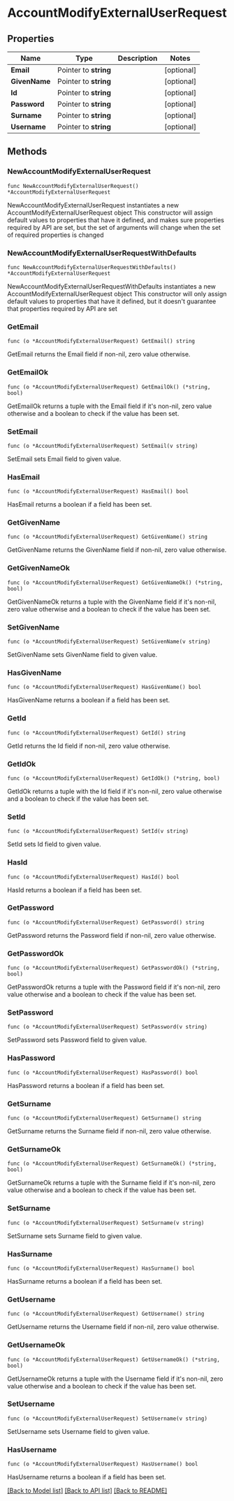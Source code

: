 # AccountModifyExternalUserRequest

## Properties

Name | Type | Description | Notes
------------ | ------------- | ------------- | -------------
**Email** | Pointer to **string** |  | [optional] 
**GivenName** | Pointer to **string** |  | [optional] 
**Id** | Pointer to **string** |  | [optional] 
**Password** | Pointer to **string** |  | [optional] 
**Surname** | Pointer to **string** |  | [optional] 
**Username** | Pointer to **string** |  | [optional] 

## Methods

### NewAccountModifyExternalUserRequest

`func NewAccountModifyExternalUserRequest() *AccountModifyExternalUserRequest`

NewAccountModifyExternalUserRequest instantiates a new AccountModifyExternalUserRequest object
This constructor will assign default values to properties that have it defined,
and makes sure properties required by API are set, but the set of arguments
will change when the set of required properties is changed

### NewAccountModifyExternalUserRequestWithDefaults

`func NewAccountModifyExternalUserRequestWithDefaults() *AccountModifyExternalUserRequest`

NewAccountModifyExternalUserRequestWithDefaults instantiates a new AccountModifyExternalUserRequest object
This constructor will only assign default values to properties that have it defined,
but it doesn't guarantee that properties required by API are set

### GetEmail

`func (o *AccountModifyExternalUserRequest) GetEmail() string`

GetEmail returns the Email field if non-nil, zero value otherwise.

### GetEmailOk

`func (o *AccountModifyExternalUserRequest) GetEmailOk() (*string, bool)`

GetEmailOk returns a tuple with the Email field if it's non-nil, zero value otherwise
and a boolean to check if the value has been set.

### SetEmail

`func (o *AccountModifyExternalUserRequest) SetEmail(v string)`

SetEmail sets Email field to given value.

### HasEmail

`func (o *AccountModifyExternalUserRequest) HasEmail() bool`

HasEmail returns a boolean if a field has been set.

### GetGivenName

`func (o *AccountModifyExternalUserRequest) GetGivenName() string`

GetGivenName returns the GivenName field if non-nil, zero value otherwise.

### GetGivenNameOk

`func (o *AccountModifyExternalUserRequest) GetGivenNameOk() (*string, bool)`

GetGivenNameOk returns a tuple with the GivenName field if it's non-nil, zero value otherwise
and a boolean to check if the value has been set.

### SetGivenName

`func (o *AccountModifyExternalUserRequest) SetGivenName(v string)`

SetGivenName sets GivenName field to given value.

### HasGivenName

`func (o *AccountModifyExternalUserRequest) HasGivenName() bool`

HasGivenName returns a boolean if a field has been set.

### GetId

`func (o *AccountModifyExternalUserRequest) GetId() string`

GetId returns the Id field if non-nil, zero value otherwise.

### GetIdOk

`func (o *AccountModifyExternalUserRequest) GetIdOk() (*string, bool)`

GetIdOk returns a tuple with the Id field if it's non-nil, zero value otherwise
and a boolean to check if the value has been set.

### SetId

`func (o *AccountModifyExternalUserRequest) SetId(v string)`

SetId sets Id field to given value.

### HasId

`func (o *AccountModifyExternalUserRequest) HasId() bool`

HasId returns a boolean if a field has been set.

### GetPassword

`func (o *AccountModifyExternalUserRequest) GetPassword() string`

GetPassword returns the Password field if non-nil, zero value otherwise.

### GetPasswordOk

`func (o *AccountModifyExternalUserRequest) GetPasswordOk() (*string, bool)`

GetPasswordOk returns a tuple with the Password field if it's non-nil, zero value otherwise
and a boolean to check if the value has been set.

### SetPassword

`func (o *AccountModifyExternalUserRequest) SetPassword(v string)`

SetPassword sets Password field to given value.

### HasPassword

`func (o *AccountModifyExternalUserRequest) HasPassword() bool`

HasPassword returns a boolean if a field has been set.

### GetSurname

`func (o *AccountModifyExternalUserRequest) GetSurname() string`

GetSurname returns the Surname field if non-nil, zero value otherwise.

### GetSurnameOk

`func (o *AccountModifyExternalUserRequest) GetSurnameOk() (*string, bool)`

GetSurnameOk returns a tuple with the Surname field if it's non-nil, zero value otherwise
and a boolean to check if the value has been set.

### SetSurname

`func (o *AccountModifyExternalUserRequest) SetSurname(v string)`

SetSurname sets Surname field to given value.

### HasSurname

`func (o *AccountModifyExternalUserRequest) HasSurname() bool`

HasSurname returns a boolean if a field has been set.

### GetUsername

`func (o *AccountModifyExternalUserRequest) GetUsername() string`

GetUsername returns the Username field if non-nil, zero value otherwise.

### GetUsernameOk

`func (o *AccountModifyExternalUserRequest) GetUsernameOk() (*string, bool)`

GetUsernameOk returns a tuple with the Username field if it's non-nil, zero value otherwise
and a boolean to check if the value has been set.

### SetUsername

`func (o *AccountModifyExternalUserRequest) SetUsername(v string)`

SetUsername sets Username field to given value.

### HasUsername

`func (o *AccountModifyExternalUserRequest) HasUsername() bool`

HasUsername returns a boolean if a field has been set.


[[Back to Model list]](../README.md#documentation-for-models) [[Back to API list]](../README.md#documentation-for-api-endpoints) [[Back to README]](../README.md)


